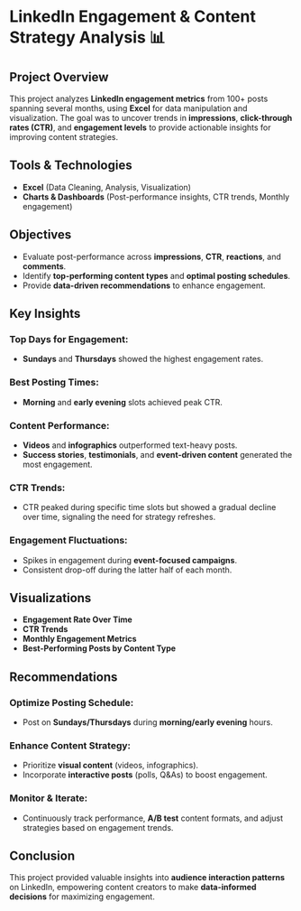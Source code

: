 # LinkedIn Engagement & Content Strategy Analysis 📊

## Project Overview
This project analyzes **LinkedIn engagement metrics** from 100+ posts spanning several months, using **Excel** for data manipulation and visualization. The goal was to uncover trends in **impressions**, **click-through rates (CTR)**, and **engagement levels** to provide actionable insights for improving content strategies.

## Tools & Technologies
- **Excel** (Data Cleaning, Analysis, Visualization)
- **Charts & Dashboards** (Post-performance insights, CTR trends, Monthly engagement)

## Objectives
- Evaluate post-performance across **impressions**, **CTR**, **reactions**, and **comments**.
- Identify **top-performing content types** and **optimal posting schedules**.
- Provide **data-driven recommendations** to enhance engagement.

## Key Insights

### Top Days for Engagement:
- **Sundays** and **Thursdays** showed the highest engagement rates.

### Best Posting Times:
- **Morning** and **early evening** slots achieved peak CTR.

### Content Performance:
- **Videos** and **infographics** outperformed text-heavy posts.
- **Success stories**, **testimonials**, and **event-driven content** generated the most engagement.

### CTR Trends:
- CTR peaked during specific time slots but showed a gradual decline over time, signaling the need for strategy refreshes.

### Engagement Fluctuations:
- Spikes in engagement during **event-focused campaigns**.
- Consistent drop-off during the latter half of each month.

## Visualizations
- **Engagement Rate Over Time**
- **CTR Trends**
- **Monthly Engagement Metrics**
- **Best-Performing Posts by Content Type**

## Recommendations

### Optimize Posting Schedule:
- Post on **Sundays/Thursdays** during **morning/early evening** hours.

### Enhance Content Strategy:
- Prioritize **visual content** (videos, infographics).
- Incorporate **interactive posts** (polls, Q&As) to boost engagement.

### Monitor & Iterate:
- Continuously track performance, **A/B test** content formats, and adjust strategies based on engagement trends.

## Conclusion
This project provided valuable insights into **audience interaction patterns** on LinkedIn, empowering content creators to make **data-informed decisions** for maximizing engagement.
